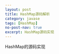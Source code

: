 ```yaml
---
layout: post
title: HashMap源码解析
category: javase
tags: [HashMap]
no-post-nav: true
excerpt: HashMap源码实现
---
```

HashMap的源码实现


